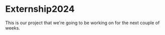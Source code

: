 # Externship2024

This is our project that we're going to be working on for the next couple of weeks.
